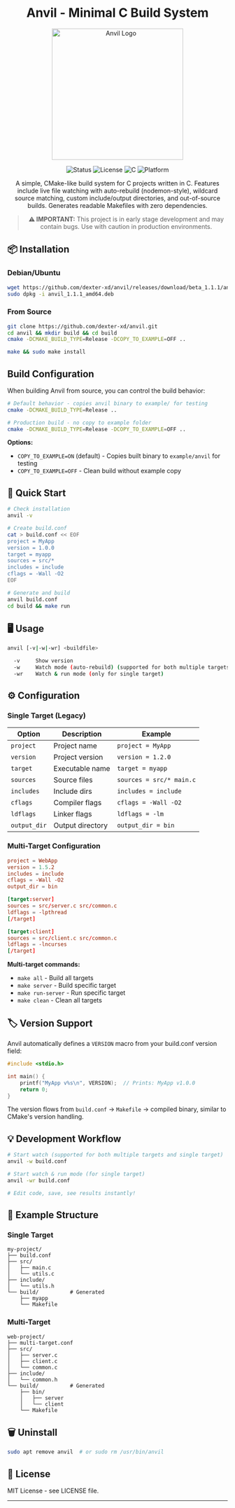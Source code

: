 <div align="center">

# Anvil - Minimal C Build System

<img src="https://res.cloudinary.com/sohambasak/image/upload/v1760796510/ugn1c4ief9wq1dkh4bm4.png" alt="Anvil Logo" width="300"/>

![Status](https://img.shields.io/badge/Status-Beta-orange)
![License](https://img.shields.io/badge/License-MIT-blue)
![C](https://img.shields.io/badge/C-99-blue)
![Platform](https://img.shields.io/badge/Platform-Linux-green)

A simple, CMake-like build system for C projects written in C. Features include live file watching with auto-rebuild (nodemon-style), wildcard source matching, custom include/output directories, and out-of-source builds. Generates readable Makefiles with zero dependencies.

> **⚠️ IMPORTANT:** This project is in early stage development and may contain bugs. Use with caution in production environments.

</div>

## 📦 Installation

### Debian/Ubuntu
```bash
wget https://github.com/dexter-xd/anvil/releases/download/beta_1.1.1/anvil_1.1.1_amd64.deb
sudo dpkg -i anvil_1.1.1_amd64.deb
```

### From Source
```bash
git clone https://github.com/dexter-xd/anvil.git
cd anvil && mkdir build && cd build
cmake -DCMAKE_BUILD_TYPE=Release -DCOPY_TO_EXAMPLE=OFF ..

make && sudo make install
```

## Build Configuration

When building Anvil from source, you can control the build behavior:

```bash
# Default behavior - copies anvil binary to example/ for testing
cmake -DCMAKE_BUILD_TYPE=Release ..

# Production build - no copy to example folder
cmake -DCMAKE_BUILD_TYPE=Release -DCOPY_TO_EXAMPLE=OFF ..
```

**Options:**
- `COPY_TO_EXAMPLE=ON` (default) - Copies built binary to `example/anvil` for testing
- `COPY_TO_EXAMPLE=OFF` - Clean build without example copy

## 🚀 Quick Start

```bash
# Check installation
anvil -v

# Create build.conf
cat > build.conf << EOF
project = MyApp
version = 1.0.0
target = myapp
sources = src/*
includes = include
cflags = -Wall -O2
EOF

# Generate and build
anvil build.conf
cd build && make run
```

## 🖥️ Usage

```bash
anvil [-v|-w|-wr] <buildfile>

  -v     Show version
  -w     Watch mode (auto-rebuild) (supported for both multiple targets and single target)
  -wr    Watch & run mode (only for single target)
```

## ⚙️ Configuration

### Single Target (Legacy)
| Option | Description | Example |
|--------|-------------|---------|
| `project` | Project name | `project = MyApp` |
| `version` | Project version | `version = 1.2.0` |
| `target` | Executable name | `target = myapp` |
| `sources` | Source files | `sources = src/* main.c` |
| `includes` | Include dirs | `includes = include` |
| `cflags` | Compiler flags | `cflags = -Wall -O2` |
| `ldflags` | Linker flags | `ldflags = -lm` |
| `output_dir` | Output directory | `output_dir = bin` |

### Multi-Target Configuration
```conf
project = WebApp
version = 1.5.2
includes = include
cflags = -Wall -O2
output_dir = bin

[target:server]
sources = src/server.c src/common.c
ldflags = -lpthread
[/target]

[target:client]
sources = src/client.c src/common.c
ldflags = -lncurses
[/target]
```

**Multi-target commands:**
- `make all` - Build all targets
- `make server` - Build specific target
- `make run-server` - Run specific target
- `make clean` - Clean all targets

## 🏷️ Version Support

Anvil automatically defines a `VERSION` macro from your build.conf version field:

```c
#include <stdio.h>

int main() {
    printf("MyApp v%s\n", VERSION);  // Prints: MyApp v1.0.0
    return 0;
}
```

The version flows from `build.conf` → `Makefile` → compiled binary, similar to CMake's version handling.

## 💡 Development Workflow

```bash
# Start watch (supported for both multiple targets and single target)
anvil -w build.conf

# Start watch & run mode (for single target)
anvil -wr build.conf

# Edit code, save, see results instantly!
```

## 📁 Example Structure

### Single Target
```
my-project/
├── build.conf
├── src/
│   ├── main.c
│   └── utils.c
├── include/
│   └── utils.h
└── build/          # Generated
    ├── myapp
    └── Makefile
```

### Multi-Target
```
web-project/
├── multi-target.conf
├── src/
│   ├── server.c
│   ├── client.c
│   └── common.c
├── include/
│   └── common.h
└── build/          # Generated
    ├── bin/
    │   ├── server
    │   └── client
    └── Makefile
```

## 🗑️ Uninstall

```bash
sudo apt remove anvil  # or sudo rm /usr/bin/anvil
```

## 📄 License

MIT License - see LICENSE file.

---
